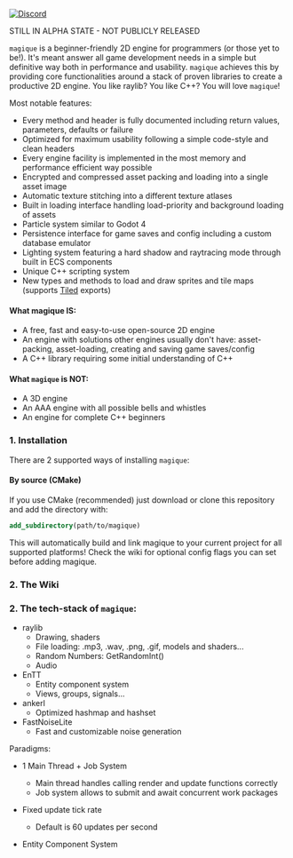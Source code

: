 [![Discord](https://img.shields.io/badge/Discord-%235865F2.svg?&logo=discord&logoColor=white)](https://discord.gg/YAsvnxAmX7)

STILL IN ALPHA STATE - NOT PUBLICLY RELEASED

`magique` is a beginner-friendly 2D engine for programmers (or those yet to be!). It's meant answer all game development
needs in a simple but definitive way both in performance and usability. `magique` achieves this by providing core
functionalities around a stack of proven libraries to create a productive 2D engine. You like raylib? You like C++? You
will love `magique`!

Most notable features:

- Every method and header is fully documented including return values, parameters, defaults or failure
- Optimized for maximum usability following a simple code-style and clean headers
- Every engine facility is implemented in the most memory and performance efficient way possible
- Encrypted and compressed asset packing and loading into a single asset image
- Automatic texture stitching into a different texture atlases
- Built in loading interface handling load-priority and background loading of assets
- Particle system similar to Godot 4
- Persistence interface for game saves and config including a custom database emulator
- Lighting system featuring a hard shadow and raytracing mode through built in ECS components
- Unique C++ scripting system
- New types and methods to load and draw sprites and tile maps (supports [Tiled](https://www.mapeditor.org/) exports)

#### What magique IS:

- A free, fast and easy-to-use open-source 2D engine
- An engine with solutions other engines usually don't have: asset-packing, asset-loading, creating and saving
  game saves/config
- A C++ library requiring some initial understanding of C++

#### What `magique` is NOT:

- A 3D engine
- An AAA engine with all possible bells and whistles
- An engine for complete C++ beginners

### 1. Installation

There are 2 supported ways of installing `magique`:

#### By source (CMake)

If you use CMake (recommended) just download or clone this repository and add the directory with:
```cmake
add_subdirectory(path/to/magique)
```
This will automatically build and link magique to your current project for all supported platforms!
Check the wiki for optional config flags you can set before adding magique.


### 2. The Wiki

### 2. The tech-stack of `magique`:

- raylib
    - Drawing, shaders
    - File loading: .mp3, .wav, .png, .gif, models and shaders...
    - Random Numbers: GetRandomInt()
    - Audio
- EnTT
    - Entity component system
    - Views, groups, signals...
- ankerl
    - Optimized hashmap and hashset
- FastNoiseLite
    - Fast and customizable noise generation

Paradigms:

- 1 Main Thread + Job System
    - Main thread handles calling render and update functions correctly
    - Job system allows to submit and await concurrent work packages

- Fixed update tick rate
    - Default is 60 updates per second
- Entity Component System